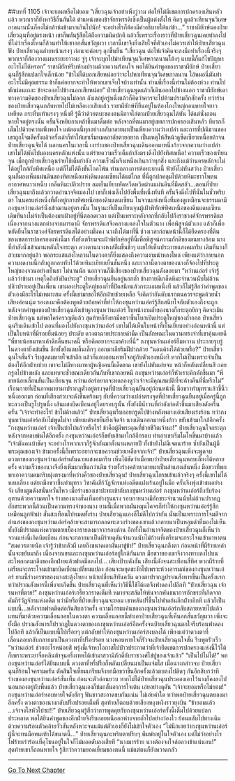 ##บทที่ 1105 เจ้าจะยอมหรือไม่ยอม
“เสี่ยวฉุนเจ้าอย่าเพิ่งวู่วาม ต่อให้ไม่มีเขตการปกครองเสินหลัวแล้ว พวกเราก็ยังหาวิธีอื่นกันได้ ตำแหน่งของข้าจักรพรรดิเซิ่งเป็นผู้แต่งตั้งให้ คิดๆ ดูแล้วเทียนจุนวิเศษกาลนานนั่นก็คงไม่กล้าข่มข้ามากเกินไปนัก! จะอย่างไรก็ต้องมีคำอธิบายให้แก่ข้า...” ราชาผียักษ์มองป๋ายเสี่ยวฉุนที่อยู่ตรงหน้า เขาก็พลันรู้สึกได้ถึงความผิดปกติ แล้วก็เพราะเรื่องราวที่ป๋ายเสี่ยวฉุนเคยทำลงไปที่ไม่ว่าเรื่องไหนก็ล้วนทำให้เขาอกสั่นขวัญผวา เวลานี้เขาจึงยิ่งเสียใจที่ตัวเองไม่ควรเล่าให้ป๋ายเสี่ยวฉุนฟัง
ป๋ายเสี่ยวฉุนส่ายหน้าแรงๆ ก่อนจะค่อยๆ ลุกขึ้นยืน
“เสี่ยวฉุน ต่อให้เจ้าคิดจะลงมือทำเรื่องนี้จริงๆ พวกเราก็ต้องวางแผนระยะยาวนะ จู่ๆ เจ้าจะบุกไปฆ่าเทียนจุนวิเศษกาลนานโต้งๆ แบบนี้ก็แก้ไขปัญหาอะไรไม่ได้หรอก” ราชาผียักษ์รีบห้ามปรามด้วยความร้อนใจ
พอได้ยินคำพูดของราชาผียักษ์ ป๋ายเสี่ยวฉุนก็รู้สึกแปลกใจเล็กน้อย
“ข้าไม่ได้บอกเสียหน่อยว่าจะไปหาเทียนจุนวิเศษกาลนาน ไอ้หมอนี่มันทำอะไรไม่มีคุณธรรม ข้าก็แค่อยากจะทำให้พวกเขาเจ็บใจบ้างเท่านั้น ท่านพี่เรื่องนี้ท่านไม่ต้องห่วง ท่านไปพักผ่อนเถอะ ข้าจะออกไปข้างนอกเสียหน่อย” ป๋ายเสี่ยวฉุนพูดแล้วก็เดินออกไปข้างนอก ราชาผียักษ์เดาทางความคิดของป๋ายเสี่ยวฉุนไม่ออก ลังเลอยู่ครู่หนึ่งแล้วก็คิดว่าควรจะไปห้ามปรามอีกสักครั้ง ทว่าร่างของป๋ายเสี่ยวฉุนกลับหายไปไม่เหลือเงาเสียแล้ว
ราชาผียักษ์ที่ยืนอยู่ในห้องโถงใหญ่ถอนหายใจยาวเหยียด กระทืบเท้าแรงๆ หนึ่งที รู้ดีว่าด้วยตบะของตนมิอาจไล่ตามป๋ายเสี่ยวฉุนได้ทัน ได้แต่นั่งถอนหายใจอยู่ตรงนั้น ครั้นจึงหยิบกาเหล้าขึ้นมาดื่มต่อ
หลังจากที่ตนมาอยู่เขตการปกครองเสินหลัว ทีแรกก็เต็มไปด้วยความพึงพอใจ แต่ตอนนี้ทุกอย่างกลับกลายมาเป็นเพียงความว่างเปล่า และการที่ปณิธานของเขาถูกโจมตีครั้งแล้วครั้งเล่าก็ทำให้เขาเริ่มหมดอาลัยตายอยาก เป็นเหตุให้สีหน้าดูซีดเซียวเหนื่อยล้าจนป๋ายเสี่ยวฉุนจับได้
นอกนครในเวลานี้ เงาร่างของป๋ายเสี่ยวฉุนเดินออกมาหนึ่งก้าวจากความว่างเปล่า เขาไม่ได้หันไปมองนครหลักแห่งนั้น แต่ร่ายความเร็วเต็มกำลังตรงดิ่งไปยังทิศเหนือ!
ความเร็วของเทียนจุน เมื่อถูกป๋ายเสี่ยวฉุนร่ายใช้เต็มกำลัง ความเร็วนั้นจึงเหนือเกินกว่าทุกสิ่ง และถึงแม้ว่านครหลักจะไม่ได้อยู่ใกล้กับทิศเหนือ แต่ก็ไม่ได้ถึงขั้นไกลโพ้น ท่ามกลางการห้อทะยานนี้ ฟ้ายังไม่ทันสว่าง ป๋ายเสี่ยวฉุนก็มองเห็นแผ่นดินของทิศเหนือแห่งดินแดนเซียนได้แต่ไกล
ที่นี่ถูกปกคลุมไปด้วยหิมะขาวโพลน อากาศหนาวเหน็บ เกล็ดหิมะปลิวปราย ลมเย็นเยียบพัดหวีดหวิดผ่านแผ่นดินที่มืดสลัว...ตอนที่ป๋ายเสี่ยวฉุนมาถึงแล้วกวาดอำนาจจิตมองไป เขาก็เพ่งเล็งไปยังพื้นที่หนึ่งทันที ครั้นจึงดิ่งไปที่นั่นในชั่วพริบตา
ในนครแห่งหนึ่งที่ตั้งอยู่กลางทิศเหนือของดินแดนเซียน ในจวนแห่งหนึ่งที่มองดูเหมือนจะธรรมดามีกงซุนหว่านเอ๋อร์นั่งเข้าฌานอยู่ตรงนั้น ในฐานะที่เป็นเทียนจุนผู้เฝ้าพิทักษ์ทิศเหนือของดินแดนเซียน เดิมทีนางไม่จำเป็นต้องมาเฝ้าอยู่ที่นี่ตลอดเวลา แต่เป็นเพราะหลังจากที่กลับไปถึงราชวงศ์จักรพรรดิแส เนื่องจากนางแตกต่างจากมารดาผี จักรพรรดิแสจึงคลางแคลงใจในตัวนาง
เพื่อพิสูจน์ตัวเอง แล้วก็เพื่อหยัดยืนในราชวงศ์จักรพรรดิแสได้อย่างมั่นคง นางถึงได้มาที่นี่ ช่วงเวลาก่อนหน้านี้ก็ได้ยึดครองที่ดินของเขตการปกครองแห่งนี้มา ทั้งยังเตรียมจะเฝ้าพิทักษ์อยู่ที่นี่เพื่อพิสูจน์ความภักดีของตนทางอ้อม
นางที่กำลังนั่งเข้าฌานพลันใจกระตุก ดวงตานนางหงส์ลืมขึ้นช้าๆ เผยให้เห็นประกายแสงคมกริบ เดิมทีนางก็สวยมากอยู่แล้ว พอกระแสแสงไหลวนในดวงตาก็ยิ่งแสดงถึงความงามน่าหลงใหล เพียงแต่ว่าภายนอกความงดงามนี้กลับถูกกลบทับไว้ด้วยหิมะเยียบเย็นชั้นหนึ่ง และเวลานี้ดวงตาของนางก็จ้องไปที่ประตูใหญ่ของจวนอย่างเย็นชา
ไม่นานนัก นอกจวนก็มีเสียงของป๋ายเสี่ยวฉุนดังลอยมา
“หว่านเอ๋อร์ เจ้ารู้แล้วว่าข้ามา เหตุใดถึงยังปิดประตู” ป๋ายเสี่ยวฉุนยืนอยู่นอกถ้ำ ข้างกายมีเกล็ดหิมะจำนวนนับไม่ถ้วนปลิวปรายอยู่เป็นเพื่อน เขามองประตูใหญ่ของถ้ำที่ปิดสนิทแล้วกระแอมหนึ่งที แล้วก็ไม่รู้สึกว่าคำพูดของตัวเองมีอะไรไม่เหมาะสม ครั้งนี้เขามาขอให้อีกฝ่ายช่วยเหลือ จึงคิดว่าอันดับแรกตนควรจะพูดด้วยน้ำเสียงอ่อนนุ่ม รองลงมาคือต้องพูดด้วยถ้อยคำที่ทำให้กงซุนหว่านเอ๋อร์รู้สึกสนิทใจกับตัวเองถึงจะถูก
หลังจากคำพูดของป๋ายเสี่ยวฉุนดังเข้าหูกงซุนหว่านเอ๋อร์ ใบหน้างามล้ำของนางก็กระตุกยิกๆ คิดจะเมินป๋ายเสี่ยวฉุน แต่พอใคร่ครวญดีแล้ว สุดท้ายก็ยังยกมือขวาขึ้นโบกเปิดประตูใหญ่ของถ้ำออก
ป๋ายเสี่ยวฉุนรีบเดินเข้าไป ตอนที่มองไปยังกงซุนหว่านเอ๋อร์ เขาไม่ได้เห็นใบหน้าที่เย็นเยียบอย่างก่อนหน้านี้ แต่เป็นใบหน้าที่มีรอยยิ้มน้อยๆ ประดับ ดวงตาฉายประกายดำมืด เป็นลักษณะในความทรงจำที่เขาคุ้นเคยดี
“พี่ชายน้อยมาหาเค้าดึกดื่นขนาดนี้ หรือคิดอยากจะมาค้างที่นี่” กงซุนหว่านเอ๋อร์ยิ้มหวาน ประกายรุบรู่ในดวงตายิ่งเข้มขึ้น อีกทั้งยังแลบลิ้นเล็กๆ ออกมาเลียริมฝีปากด้วย
“นอนค้างได้ด้วยหรือ?” ป๋ายเสี่ยวฉุนใจสั่นรัว รีบสูดลมหายใจเข้าลึก แล้วก็แอบถอนหายใจอยู่กับตัวเองหนึ่งที หากไม่เป็นเพราะจำเป็นต้องให้อีกฝ่ายช่วย เขาจะไม่มีทางมาหาผู้หญิงคนนี้เด็ดขาด
เขายังไม่ทันเอ่ยจบ หน้าก็พลันเปลี่ยนสี ถอยกรูดไปข้างหลัง และแทบจะชั่วขณะเดียวกันกับที่เขาถอยหนี กงซุนหว่านเอ๋อร์ก็หัวเราะคิกคักขึ้นมา
“พี่ชายน้อยเลื่อนขั้นเป็นเทียนจุน หว่านเอ๋อร์อยากจะทดลองดูว่าเจ้าจะมีคุณสมบัติที่จะค้างคืนที่นี่หรือไม่” เรือนกายที่เป็นภาพมายามาปรากฏตัวอยู่ตรงจุดที่ป๋ายเสี่ยวฉุนยืนอยู่ก่อนหน้านี้ มือขวาทำมุทราแล้วชี้นิ้วหนึ่งออกมา ก่อนที่เสียงสวบจะดังขึ้นพร้อมๆ กับที่ความว่างเปล่าตรงจุดที่ป๋ายเสี่ยวฉุนยืนอยู่เมื่อครู่นี้ถูกทะลวงเป็นรูโบ๋รูหนึ่ง
เส้นแสงบิดเบือนอยู่โดยรอบรูนั้น ทั้งยังมีน้ำวนที่กำลังก่อตัวขึ้นมาเสียงดังครืนครั่น
“เจ้าจะทำอะไร! ข้าไม่ค้างแล้ว!” ป๋ายเสี่ยวฉุนรีบถอยกรูดไปข้างหลังพลางเอ่ยเสียงเร่งร้อน ทว่ากงซุนหว่านเอ๋อร์กลับไม่พูดไม่จา เพียงแต่รอยยิ้มยิ่งเจิดจ้า นางเดินออกมาหนึ่งก้าว ขยับเข้ามาใกล้อีกครั้ง
“กงซุนหว่านเอ๋อร์ เจ้าเป็นบ้าไปแล้วหรือไร! ข้าคือผู้มีพระคุณที่ช่วยชีวิตเจ้านะ!” ป๋ายเสี่ยวฉุนใจกระตุก หลังจากหลบพ้นได้อีกครั้ง กงซุนหว่านเอ๋อร์ก็ขยับเข้ามาใกล้อีกรอบ ทำเอาเขาเริ่มโมโหขึ้นมาบ้างแล้ว
“เจ้ามันคนบ้าชัดๆ จะอย่างไรพวกเราก็รู้จักกันมาตั้งนานหลายปี ทั้งข้ายังไม่มีเจตนาร้าย ซ้ำยังเป็นผู้มีพระคุณของเจ้า ข้ามาครั้งนี้ก็เพราะอยากจะขอความช่วยเหลือจากเจ้า!” ป๋ายเสี่ยวฉุนเพิ่งจะพูดจบ ดวงตาของกงซุนหว่านเอ๋อร์พลันฉายแสงคมกริบ เห็นได้ชัดว่าเมื่อพบว่าป๋ายเสี่ยวฉุนหลบเลี่ยงได้หลายครั้ง ความเร็วของนางจึงยิ่งเพิ่มมากขึ้นกว่าเดิม ร่างทั้งร่างคล้ายกลายมาเป็นลำแสงเส้นหนึ่ง มือขวาที่พกพาเอาความคมกริบมุ่งตรงมาที่หว่างคิ้วของป๋ายเสี่ยวฉุน!
ป๋ายเสี่ยวฉุนโกรธเข้าแล้วจริงๆ ครั้งนี้เขาไม่ได้หลบเลี่ยง แต่ยกมือขวาขึ้นทำมุทรา วิชาคัมภีร์วัฏจักรแห่งอดีตแฝงเร้นอยู่ในมือ
ครั้นจึงพุ่งเข้าชนอย่างจัง เสียงตูมดังสนั่นหวั่นไหว เมื่อร่างของเขาปะทะเข้ากับกงซุนหว่านเอ๋อร์ กงซุนหว่านเอ๋อร์ถึงกับร้องอุทานด้วยความตกใจ ร่างของนางสั่นเทิ้มอย่างรุนแรง รอบกายนางมีอักขระจำนวนนับไม่ถ้วนปรากฏ อักขระพวกนี้ล้วนเป็นความทรงจำของนาง ยามนี้เมื่อพวกมันหมุนโคจรก็ทำให้กงซุนหว่านเอ๋อร์รู้สึกเหมือนถูกฟ้าผ่า สั่นสะเทือนไปหมดทั้งร่าง
ป๋ายเสี่ยวฉุนเองก็ไม่ดีไปกว่ากัน นั่นเป็นเพราะการโจมตีจากลำแสงของกงซุนหว่านเอ๋อร์คล้ายจะสามารถลอดทะลวงร่างของเขาแล้วกลายมาเป็นหลุมดำที่มองไม่เห็น ทั้งยังมีปราณแห่งความตายเยื้องกรายลงมาจากรอบด้าน อีกทั้งในอำนาจจิตของป๋ายเสี่ยวฉุนก็เห็นว่าจวนแห่งนี้เกิดบิดเบือน ก่อนจะกลายมาเป็นผีร้ายดุดันจำนวนนับไม่ถ้วนที่เตรียมจะกระโจนเข้ามาหาตน
“สมควรตายนัก เจ้ารู้ว่าข้ากลัวผี เลยถึงขนาดเอามันมาขู่ข้า!” ป๋ายเสี่ยวฉุนถลึงตา ก่อนหน้าที่ผีร้ายเหล่านั้นจะขยับมาถึง เนื่องจากเขาและกงซุนหว่านเอ๋อร์อยู่ใกล้กันมาก มือขวาของเขาจึงวางทาบลงไปบนสะโพกกลมกลึงของอีกฝ่ายแล้วฟาดมือลงไป...
เสียงป้าบดังลั่น เสียงนี้ดังจนสะเทือนสี่ทิศ พวกผีร้ายที่เตรียมจะกระโจนเข้ามาบิดเบือนเปลี่ยนแปลง ก่อนจะหยุดชะงักไปเพราะห้วงอารมณ์ของกงซุนหว่านเอ๋อร์ ยามนี้ร่างอรชรของนางสะดุ้งโหยง หน้าเปลี่ยนสีทันควัน ดวงตาปรากฏปราณสังหารขึ้นเป็นครั้งแรก ทว่าปราณสังหารนี้เพิ่งจะเกิดขึ้น ป๋ายเสี่ยวฉุนที่เห็นว่าวิธีนี้ใช้ได้ผลจึงฟาดลงไปอีกที
“ป๋ายเสี่ยวฉุน เจ้ารนหาที่ตาย!” กงซุนหว่านเอ๋อร์เกรี้ยวกราดเต็มที หมายจะสลัดให้พ้นจากพันธนาการอักขระที่เกิดจากคัมภีร์วัฏจักรแห่งอดีต ทว่ามีหรือที่ป๋ายเสี่ยวฉุนจะยอม เขาพลันปรี่ขึ้นไปฟาดก้นอีกฝ่ายอีกที แล้วก็เป็นแบบนี้...หลังจากฟาดติดต่อกันสิบกว่าครั้ง ความโกรธแค้นของกงซุนหว่านเอ๋อร์กลับสลายหายไปแล้วแทนที่มาด้วยความเลื่อนลอยในดวงตา
ความเลื่อนลอยนี้ทำเอาป๋ายเสี่ยวฉุนที่เห็นอกสั่นขวัญผวา เพิ่งจะยั้งมือ ปราณสังหารก็ปรากฏในดวงตาของกงซุนหว่านเอ๋อร์อีกครั้งจนป๋ายเสี่ยวฉุนตกใจรีบร้อนฟาดลงไปอีกที
แล้วก็เป็นแบบนี้ไปเรื่อยๆ แต่กลับทำให้กงซุนหว่านเอ๋อร์สงบลงได้ เพียงแต่ว่าดวงตาที่เลื่อนลอยกลับกลายมาเป็นดวงตาที่ปรือปรอย นางหอบหายใจถี่รัวจนป๋ายเสี่ยวฉุนใจสั่น รีบพูดรัวเร็ว
“หว่านเอ๋อร์ ช่วยอะไรหน่อยสิ พรุ่งนี้เจ้าหาโอกาสไปป่าวประกาศว่าที่เจ้ายึดเขตการปกครองแห่งนี้ไว้ได้ก็เพราะพระยาจื่อหลินต้าจุนครึ่งเทพได้เข้ามาสวามิภักดิ์กับราชวงศ์ไข่ปูของเจ้าแล้ว”
“เป็นไปไม่ได้!” พอกงซุนหว่านเอ๋อร์ได้ยินแบบนี้ ดวงตาที่หรี่ปรือก็พลันเปลี่ยนมาเป็นแจ่มใส เมื่อนางกล่าวจบ ป๋ายเสี่ยวฉุนก็ร้อนใจครามครัน ตัดสินใจเหี้ยมเกรียมจึงยกมือขวาขึ้นอีกครั้งแล้วตบลงไปติดๆ กันอีกสิบกว่าที ร่างของกงซุนหว่านเอ๋อร์สั่นเทิ้ม ก่อนจะตัวอ่อนยวบ หากไม่ได้ป๋ายเสี่ยวฉุนประคองเอาไว้นางก็คงลงไปนอนกองอยู่กับพื้นแล้ว
ป๋ายเสี่ยวฉุนเองก็ข่มกลั้นอาการใจเต้น เอ่ยอย่างดุดัน
“เจ้าจะยอมหรือไม่ยอม!”
กงซุนหว่านเอ๋อร์หอบหายใจดังฮักๆ ฟันขาวสะอาดขบกันแน่น ไม่เอ่ยคำใด ทว่าพอป๋ายเสี่ยวฉุนตบลงมาอีกครั้ง ดวงตาของนางกลับปรือปรอยเต็มที่ สุดท้ายก็ตอบด้วยเสียงหงุงหงิงราวยุงบิน
“ข้ายอมแล้ว ...เจ้าจงไสหัวไปซะ!!”
ป๋ายเสี่ยวฉุนรู้สึกว่าการพูดคุยกับกงซุนหว่านเอ๋อร์ครั้งนี้เต็มไปด้วยแปลกประหลาด พอได้ยินคำพูดของอีกฝ่ายจึงรีบถอยหนีออกห่างจากถ้ำไปอย่างว่องไว ย้อนกลับไปทางเดิมด้วยความร้อนตัวคล้ายวัวสันหลังหวะจนแม้แต่ตัวเองก็ยังไม่เข้าใจตัวเอง
“ไม่นึกเลยว่ากงซุนหว่านเอ๋อร์ผู้นี้จะทนมือทนเท้าได้ขนาดนี้...” ป๋ายเสี่ยวฉุนกะพริบตาปริบๆ พึมพำอยู่ในใจตัวเอง แต่ไม่ว่าอย่างไรไฟร้ายเร่าร้อนที่คุโชนอยู่ในใจก็ไม่มอดดับลงเสียที
“นางมารร้าย นางต้องจงใจล่อลวงข้าแน่นอน!” สุดท้ายเขาก็ถอนหายใจ รู้สึกว่าความยอดเยี่ยมของตนนี้ แม้แต่ตนก็ยังหวาดกลัว

------


[Go To Next Chapter]( ./78.md)